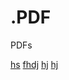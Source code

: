# .PDF
PDFs


[hs](https://www.notion.so/Python-101-1f1524fa95d08068b7f8cffee5cebb3e)
[fhdj](https://www.notion.so/Python-Advanced-1f2524fa95d08035ab4adc1e0fb80fd4)
[hj](https://www.notion.so/Python-Production-1f4524fa95d080c5bc0bcbf3ade4572c)
[hj](https://www.notion.so/Python-Activity-1f4524fa95d080a4b112eb3ce602ad15)
